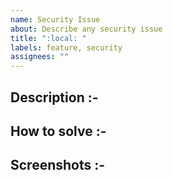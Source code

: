 ```yaml
---
name: Security Issue
about: Describe any security issue
title: ":local: "
labels: feature, security
assignees: ""
---
```


<!--- Describe the security issue --->

## Description :-

<!--- Describe how the issue can be solved --->

## How to solve :-

<!--- Attach screenshots if possible --->

## Screenshots :-

